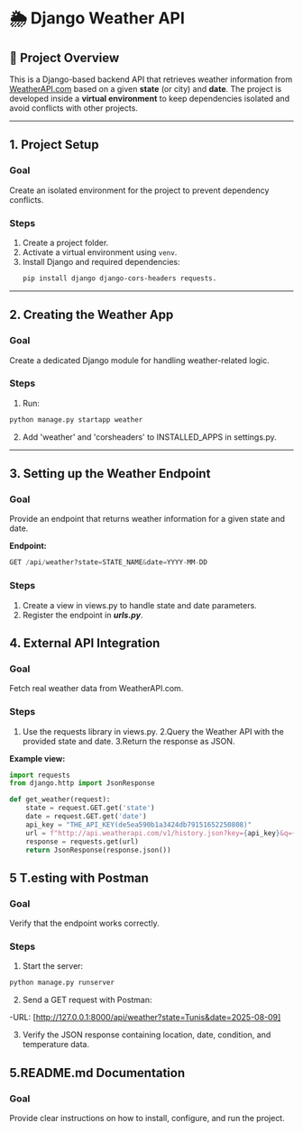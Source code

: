 # 🌦️ Django Weather API

## 📌 Project Overview  
This is a Django-based backend API that retrieves weather information from [WeatherAPI.com](https://www.weatherapi.com/) based on a given **state** (or city) and **date**. The project is developed inside a **virtual environment** to keep dependencies isolated and avoid conflicts with other projects.

---

## 1. Project Setup

### Goal  
Create an isolated environment for the project to prevent dependency conflicts.

### Steps  
1. Create a project folder.  
2. Activate a virtual environment using `venv`.  
3. Install Django and required dependencies:  
   ```bash
   pip install django django-cors-headers requests.
   ```
---

## 2. Creating the Weather App
### Goal
Create a dedicated Django module for handling weather-related logic.

### Steps
1. Run:
````python
python manage.py startapp weather
````
2. Add 'weather' and 'corsheaders' to INSTALLED_APPS in settings.py.
---

## 3. Setting up the Weather Endpoint
### Goal
Provide an endpoint that returns weather information for a given state and date.

**Endpoint:**
```python
GET /api/weather?state=STATE_NAME&date=YYYY-MM-DD
```
### Steps
1. Create a view in views.py to handle state and date parameters.
2. Register the endpoint in ***urls.py***.

## 4. External API Integration 
### Goal
Fetch real weather data from WeatherAPI.com.

### Steps
1. Use the requests library in views.py.
2.Query the Weather API with the provided state and date.
3.Return the response as JSON.

**Example view:**

````python
import requests
from django.http import JsonResponse

def get_weather(request):
    state = request.GET.get('state')
    date = request.GET.get('date')
    api_key = "THE_API_KEY(de5ea590b1a3424db79151652250808)"
    url = f"http://api.weatherapi.com/v1/history.json?key={api_key}&q={state}&dt={date}"
    response = requests.get(url)
    return JsonResponse(response.json())
````
## 5 T.esting with Postman
### Goal
Verify that the endpoint works correctly.

### Steps
1. Start the server:

````bash
python manage.py runserver
````
2. Send a GET request with Postman:

-URL: [http://127.0.0.1:8000/api/weather?state=Tunis&date=2025-08-09]

3. Verify the JSON response containing location, date, condition, and temperature data.




## 5.README.md Documentation
### Goal
Provide clear instructions on how to install, configure, and run the project. 
 